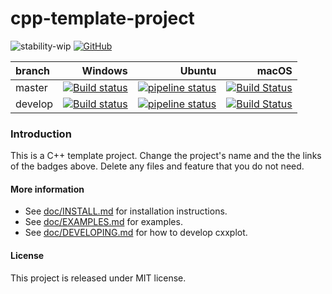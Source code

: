 # cpp-template-project

![stability-wip](https://img.shields.io/badge/stability-work_in_progress-lightgrey.svg)
[![GitHub](https://img.shields.io/github/license/avramidis/cxxplot)](https://github.com/avramidis/cpp-template-project/blob/master/LICENSE)

branch | Windows | Ubuntu | macOS
| :--- | ---: | ---: | ---: |
| master | [![Build status](https://ci.appveyor.com/api/projects/status/1b5kmevuiem6qh78/branch/master?svg=true)](https://ci.appveyor.com/project/avramidis/cpp-template-project/branch/master) | [![pipeline status](https://gitlab.com/avramidis/cpp-template-project/badges/master/pipeline.svg)](https://gitlab.com/avramidis/cpp-template-project/commits/master) | [![Build Status](https://travis-ci.org/avramidis/cpp-template-project.svg?branch=master)](https://travis-ci.org/avramidis/cpp-template-project/branches)
| develop | [![Build status](https://ci.appveyor.com/api/projects/status/1b5kmevuiem6qh78/branch/develop?svg=true)](https://ci.appveyor.com/project/avramidis/cpp-template-project/branch/develop) | [![pipeline status](https://gitlab.com/avramidis/cpp-template-project/badges/develop/pipeline.svg)](https://gitlab.com/avramidis/cpp-template-project/commits/develop) | [![Build Status](https://travis-ci.org/avramidis/cpp-template-project.svg?branch=develop)](https://travis-ci.org/avramidis/cpp-template-project/branches)

### Introduction
This is a C++ template project. Change the project's name and the the links of the badges above.
Delete any files and feature that you do not need.

#### More information
* See [doc/INSTALL.md](doc/INSTALL.md) for installation instructions.
* See [doc/EXAMPLES.md](doc/EXAMPLES.md) for examples.
* See [doc/DEVELOPING.md](doc/DEVELOPING.md) for how to develop cxxplot.

#### License
This project is released under MIT license.